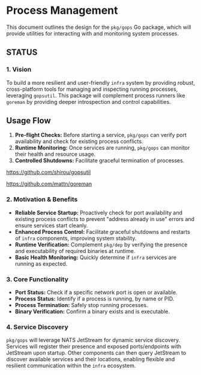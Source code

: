 # Process Management

This document outlines the design for the `pkg/gops` Go package, which will provide utilities for interacting with and monitoring system processes.

## STATUS

<!-- This section tracks, in a KISS way, what is still missing or needs attention. -->




### 1. Vision
To build a more resilient and user-friendly `infra` system by providing robust, cross-platform tools for managing and inspecting running processes, leveraging `gopsutil`. This package will complement process runners like `goreman` by providing deeper introspection and control capabilities.

## Usage Flow

1.  **Pre-flight Checks:** Before starting a service, `pkg/gops` can verify port availability and check for existing process conflicts.
2.  **Runtime Monitoring:** Once services are running, `pkg/gops` can monitor their health and resource usage.
3.  **Controlled Shutdowns:** Facilitate graceful termination of processes.


<!-- IMPORTANT: Do not delete any links in this section. They are intentionally added by the user. -->

https://github.com/shirou/gopsutil

https://github.com/mattn/goreman


### 2. Motivation & Benefits
*   **Reliable Service Startup:** Proactively check for port availability and existing process conflicts to prevent "address already in use" errors and ensure services start cleanly.
*   **Enhanced Process Control:** Facilitate graceful shutdowns and restarts of `infra` components, improving system stability.
*   **Runtime Verification:** Complement `pkg/dep` by verifying the presence and executability of required binaries at runtime.
*   **Basic Health Monitoring:** Quickly determine if `infra` services are running as expected.

### 3. Core Functionality
*   **Port Status:** Check if a specific network port is open or available.
*   **Process Status:** Identify if a process is running, by name or PID.
*   **Process Termination:** Safely stop running processes.
*   **Binary Verification:** Confirm a binary exists and is executable.

### 4. Service Discovery
`pkg/gops` will leverage NATS JetStream for dynamic service discovery. Services will register their presence and exposed ports/endpoints with JetStream upon startup. Other components can then query JetStream to discover available services and their locations, enabling flexible and resilient communication within the `infra` ecosystem.
